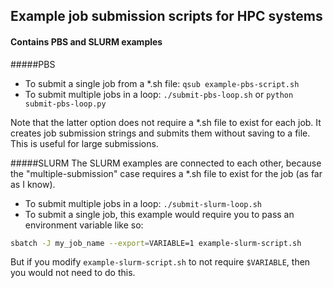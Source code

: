 ## Example job submission scripts for HPC systems
#### Contains PBS and SLURM examples

#####PBS
* To submit a single job from a *.sh file: `qsub example-pbs-script.sh`
* To submit multiple jobs in a loop: `./submit-pbs-loop.sh` or `python submit-pbs-loop.py`

Note that the latter option does not require a *.sh file to exist for each job. It creates job submission strings and submits them without saving to a file. This is useful for large submissions.

#####SLURM
The SLURM examples are connected to each other, because the "multiple-submission" case requires a *.sh file to exist for the job (as far as I know).

* To submit multiple jobs in a loop: `./submit-slurm-loop.sh`
* To submit a single job, this example would require you to pass an environment variable like so:
```bash
sbatch -J my_job_name --export=VARIABLE=1 example-slurm-script.sh
```
But if you modify `example-slurm-script.sh` to not require `$VARIABLE`, then you would not need to do this.